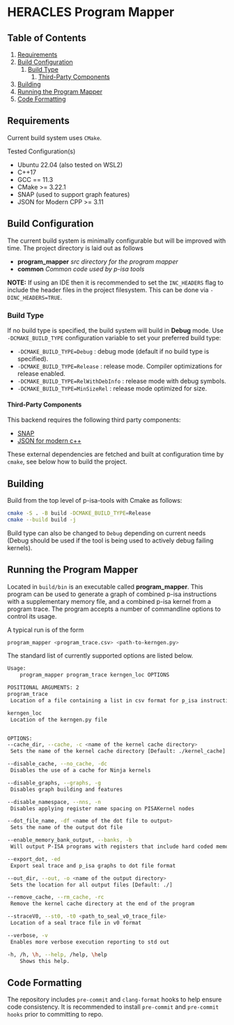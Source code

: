 # HERACLES Program Mapper

## Table of Contents
1. [Requirements](#requirements)
2. [Build Configuration](#build-configuration)
   1. [Build Type](#build-type)
      1. [Third-Party Components](#third-party-components)
3. [Building](#building)
4. [Running the Program Mapper](#running-the-program-mapper)
5. [Code Formatting](#code-formatting)

## Requirements

Current build system uses `CMake`.

Tested Configuration(s)
- Ubuntu 22.04 (also tested on WSL2)
- C++17
- GCC == 11.3
- CMake >= 3.22.1
- SNAP (used to support graph features)
- JSON for Modern CPP >= 3.11

## Build Configuration

The current build system is minimally configurable but will be improved with
time. The project directory is laid out as follows

- __program_mapper__ *src directory for the program mapper*
- __common__ *Common code used by p-isa tools*

**NOTE:** If using an IDE then it is recommended to set the `INC_HEADERS` flag
to include the header files in the project filesystem. This can be done
via `-DINC_HEADERS=TRUE`.

### Build Type

If no build type is specified, the build system will build in <b>Debug</b>
mode. Use `-DCMAKE_BUILD_TYPE` configuration variable to set your preferred
build type:

- `-DCMAKE_BUILD_TYPE=Debug` : debug mode (default if no build type is specified).
- `-DCMAKE_BUILD_TYPE=Release` : release mode. Compiler optimizations for release enabled.
- `-DCMAKE_BUILD_TYPE=RelWithDebInfo` : release mode with debug symbols.
- `-DCMAKE_BUILD_TYPE=MinSizeRel` : release mode optimized for size.

#### Third-Party Components <a name="third-party-components"></a>
This backend requires the following third party components:

- [SNAP](https://github.com/snap-stanford/snap.git)
- [JSON for modern c++](https://github.com/nlohmann/json)

These external dependencies are fetched and built at configuration time by
`cmake`, see below how to build the project.

## Building
Build from the top level of p-isa-tools with Cmake as follows:

```bash
cmake -S . -B build -DCMAKE_BUILD_TYPE=Release
cmake --build build -j
```

Build type can also be changed to `Debug` depending on current needs (Debug
should be used if the tool is being used to actively debug failing kernels).

## Running the Program Mapper

Located in `build/bin` is an executable called **program_mapper**. This program
can be used to generate a graph of combined p-isa instructions with a
supplementary memory file, and a combined p-isa kernel from a program trace.
The program accepts a number of commandline options to control its usage.

A typical run is of the form
```bash
program_mapper <program_trace.csv> <path-to-kerngen.py>
```

The standard list of currently supported options are listed below.
```bash
Usage:
    program_mapper program_trace kerngen_loc OPTIONS

POSITIONAL ARGUMENTS: 2
program_trace
 Location of a file containing a list in csv format for p_isa instructions

kerngen_loc
 Location of the kerngen.py file


OPTIONS:
--cache_dir, --cache, -c <name of the kernel cache directory>
 Sets the name of the kernel cache directory [Default: ./kernel_cache]

--disable_cache, --no_cache, -dc
 Disables the use of a cache for Ninja kernels

--disable_graphs, --graphs, -g
 Disables graph building and features

--disable_namespace, --nns, -n
 Disables applying register name spacing on PISAKernel nodes

--dot_file_name, -df <name of the dot file to output>
 Sets the name of the output dot file

--enable_memory_bank_output, --banks, -b
 Will output P-ISA programs with registers that include hard coded memory banks when enabled

--export_dot, -ed
 Export seal trace and p_isa graphs to dot file format

--out_dir, --out, -o <name of the output directory>
 Sets the location for all output files [Default: ./]

--remove_cache, --rm_cache, -rc
 Remove the kernel cache directory at the end of the program

--straceV0, --st0, -t0 <path_to_seal_v0_trace_file>
 Location of a seal trace file in v0 format

--verbose, -v
 Enables more verbose execution reporting to std out

-h, /h, \h, --help, /help, \help
    Shows this help.
```

## Code Formatting
The repository includes `pre-commit` and `clang-format` hooks to help ensure
code consistency.  It is recommended to install `pre-commit` and `pre-commit
hooks` prior to committing to repo.
